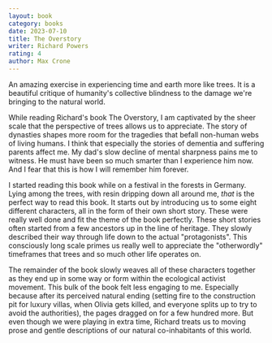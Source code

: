 ```yaml
---
layout: book
category: books
date: 2023-07-10
title: The Overstory
writer: Richard Powers
rating: 4
author: Max Crone
---
```

An amazing exercise in experiencing time and earth more like trees.
It is a beautiful critique of humanity's collective blindness to the damage we're bringing to the natural world.

While reading Richard's book The Overstory, I am captivated by the sheer scale that the perspective of trees allows us to appreciate.
The story of dynasties shapes more room for the tragedies that befall non-human webs of living humans.
I think that especially the stories of dementia and suffering parents affect me.
My dad's slow decline of mental sharpness pains me to witness.
He must have been so much smarter than I experience him now.
And I fear that this is how I will remember him forever.

I started reading this book while on a festival in the forests in Germany.
Lying among the trees, with resin dripping down all around me, *that* is the perfect way to read this book.
It starts out by introducing us to some eight different characters, all in the form of their own short story.
These were really well done and fit the theme of the book perfectly.
These short stories often started from a few ancestors up in the line of heritage.
They slowly described their way through life down to the actual "protagonists".
This consciously long scale primes us really well to appreciate the "otherwordly" timeframes that trees and so much other life operates on.

The remainder of the book slowly weaves all of these characters together as they end up in some way or form within the ecological activist movement.
This bulk of the book felt less engaging to me.
Especially because after its perceived natural ending (setting fire to the construction pit for luxury villas, when Olivia gets killed, and everyone splits up to try to avoid the authorities), the pages dragged on for a few hundred more.
But even though we were playing in extra time, Richard treats us to moving prose and gentle descriptions of our natural co-inhabitants of this world.
